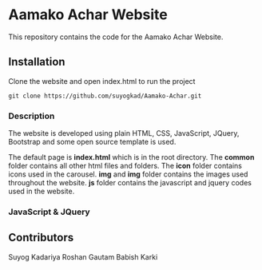 # Aamako Achar Website

This repository contains the code for the Aamako Achar Website.

## Installation

Clone the website and open index.html to run the project

```
git clone https://github.com/suyogkad/Aamako-Achar.git
```

### Description

The website is developed using plain HTML, CSS, JavaScript, JQuery, Bootstrap and some open source template is used.

The default page is **index.html** which is in the root directory. The **common** folder contains all other html files and folders. The **icon** folder contains icons used in the carousel. **img** and **img** folder contains the images used throughout the website. **js** folder contains the javascript and jquery codes used in the website.

### JavaScript & JQuery



## Contributors

Suyog Kadariya
Roshan Gautam
Babish Karki
